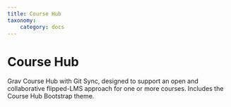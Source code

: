 ```yaml
---
title: Course Hub
taxonomy:
    category: docs
---
```


# Course Hub

Grav Course Hub with Git Sync, designed to support an open and collaborative flipped-LMS approach for one or more courses. Includes the Course Hub Bootstrap theme.
